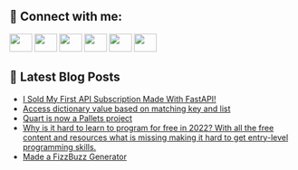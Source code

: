 ## 🔎 Connect with me:
[<img height="32" width="40" src="https://cdn.jsdelivr.net/npm/simple-icons@v5/icons/telegram.svg" />](https://t.me/bullbesh)
[<img height="32" width="40" src="https://cdn.jsdelivr.net/npm/simple-icons@v5/icons/vk.svg" />](https://vk.com/bullbesh)
[<img height="32" width="40" src="https://cdn.jsdelivr.net/npm/simple-icons@v5/icons/twitter.svg" />](https://twitter.com/bullbesh1)
[<img height="32" width="40" src="https://cdn.jsdelivr.net/npm/simple-icons@v5/icons/instagram.svg" />](https://www.instagram.com/bullbesh)
[<img height="32" width="40" src="https://cdn.jsdelivr.net/npm/simple-icons@v5/icons/reddit.svg" />](https://www.reddit.com/user/bullbesh)
[<img height="32" width="40" src="https://cdn.jsdelivr.net/npm/simple-icons@v5/icons/youtube.svg" />](https://www.youtube.com/channel/UCtfjRs6uzgq5mfm8S06WTcg)

## 📕 Latest Blog Posts
<!-- BLOG-POST-LIST:START -->
- [I Sold My First API Subscription Made With FastAPI!](https://www.reddit.com/r/Python/comments/vsrz4f/i_sold_my_first_api_subscription_made_with_fastapi/)
- [Access dictionary value based on matching key and list](https://www.reddit.com/r/Python/comments/vsrva7/access_dictionary_value_based_on_matching_key_and/)
- [Quart is now a Pallets project](https://www.reddit.com/r/Python/comments/vsrsd4/quart_is_now_a_pallets_project/)
- [Why is it hard to learn to program for free in 2022? With all the free content and resources what is missing making it hard to get entry-level programming skills.](https://www.reddit.com/r/Python/comments/vsqeig/why_is_it_hard_to_learn_to_program_for_free_in/)
- [Made a FizzBuzz Generator](https://www.reddit.com/r/Python/comments/vsptov/made_a_fizzbuzz_generator/)
<!-- BLOG-POST-LIST:END -->
